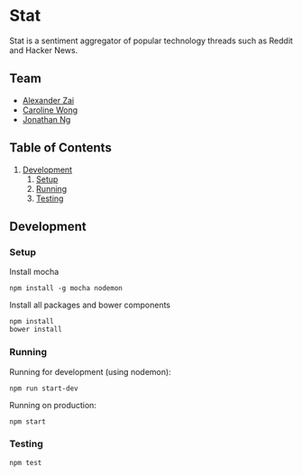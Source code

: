 Stat
===========
Stat is a sentiment aggregator of popular technology threads such as Reddit and Hacker News.

## Team

  - [Alexander Zai](https://github.com/azai91)
  - [Caroline Wong](https://github.com/caro5)
  - [Jonathan Ng](https://github.com/programng)

## Table of Contents

  1. [Development](#development)
      1. [Setup](#setup)
      1. [Running](#running)
      1. [Testing](#testing)

## Development

### Setup

Install mocha

```
npm install -g mocha nodemon
```

Install all packages and bower components

```
npm install
bower install
```

### Running

Running for development (using nodemon):
```
npm run start-dev
```
Running on production:
```
npm start
```
### Testing

```
npm test
```
